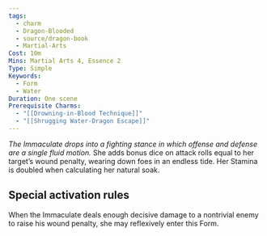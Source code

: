 ```yaml
---
tags:
  - charm
  - Dragon-Blooded
  - source/dragon-book
  - Martial-Arts
Cost: 10m
Mins: Martial Arts 4, Essence 2
Type: Simple
Keywords:
  - Form
  - Water
Duration: One scene
Prerequisite Charms:
  - "[[Drowning-in-Blood Technique]]"
  - "[[Shrugging Water-Dragon Escape]]"
---
```

*The Immaculate drops into a fighting stance in which offense and defense are a single fluid motion.* 
She adds bonus dice on attack rolls equal to her target’s wound penalty, wearing down foes in an endless tide. Her Stamina is doubled when calculating her natural soak. 
## Special activation rules
When the Immaculate deals enough decisive damage to a nontrivial enemy to raise his wound penalty, she may reflexively enter this Form.